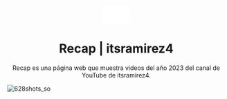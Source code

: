 <div align="center">
<img src="/src/astral.png" height="40px"/> 

<h1>Recap | itsramirez4</h1>
<p>Recap es una página web que muestra videos del año 2023 del canal de YouTube de itsramirez4.</p>
 </div>

![628shots_so](https://github.com/AstralByteStudios/Recap2023-itsramirez4/assets/104223738/d77745fd-31ad-43c1-bae9-557d5c4140c4)
